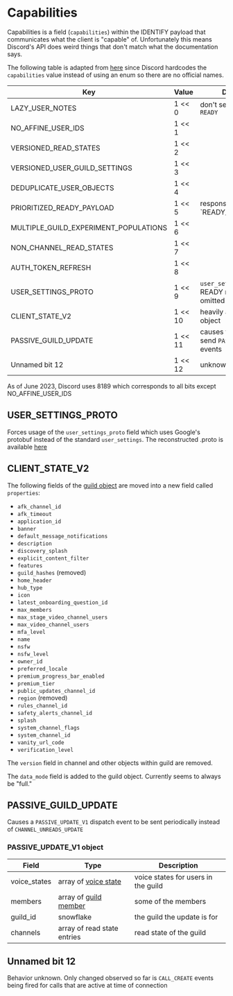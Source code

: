 # Capabilities

Capabilities is a field (`capabilities`) within the IDENTIFY payload that communicates what the client is "capable" of.
Unfortunately this means Discord's API does weird things that don't match what the documentation says.

The following table is adapted from [here](https://github.com/MateriiApps/OpenCord/blob/ca334e382d1feecafcb99c3758a5b1133d130b13/app/src/main/java/com/xinto/opencord/gateway/io/Capabilities.kt)
since Discord hardcodes the `capabilities` value instead of using an enum so there are no official names.

| Key                                   | Value   | Description                                           |
|---------------------------------------|---------|-------------------------------------------------------|
| LAZY_USER_NOTES                       | 1 << 0  | don't send user notes in `READY`                      |
| NO_AFFINE_USER_IDS                    | 1 << 1  |                                                       |
| VERSIONED_READ_STATES                 | 1 << 2  |                                                       |
| VERSIONED_USER_GUILD_SETTINGS         | 1 << 3  |                                                       |
| DEDUPLICATE_USER_OBJECTS              | 1 << 4  |                                                       |
| PRIORITIZED_READY_PAYLOAD             | 1 << 5  | responsible for sending `READY_SUPPLEMENTAL           |
| MULTIPLE_GUILD_EXPERIMENT_POPULATIONS | 1 << 6  |                                                       |
| NON_CHANNEL_READ_STATES               | 1 << 7  |                                                       |
| AUTH_TOKEN_REFRESH                    | 1 << 8  |                                                       |
| USER_SETTINGS_PROTO                   | 1 << 9  | `user_settings` in the READY message will be omitted  |
| CLIENT_STATE_V2                       | 1 << 10 | heavily alters the guild object                       |
| PASSIVE_GUILD_UPDATE                  | 1 << 11 | causes the gateway to send `PASSIVE_UPDATE_V1` events |
| Unnamed bit 12                        | 1 << 12 | unknown                                               |

As of June 2023, Discord uses 8189 which corresponds to all bits except NO_AFFINE_USER_IDS

## USER_SETTINGS_PROTO

Forces usage of the `user_settings_proto` field which uses Google's protobuf instead of the standard `user_settings`.
The reconstructed .proto is available
[here](https://github.com/dolfies/discord-protos/blob/master/discord_protos/PreloadedUserSettings.proto)

## CLIENT_STATE_V2

The following fields of the [guild object](https://discord.com/developers/docs/resources/guild#guild-object-guild-structure)
are moved into a new field called `properties`:

* `afk_channel_id`
* `afk_timeout`
* `application_id`
* `banner`
* `default_message_notifications`
* `description`
* `discovery_splash`
* `explicit_content_filter`
* `features`
* `guild_hashes` (removed)
* `home_header`
* `hub_type`
* `icon`
* `latest_onboarding_question_id`
* `max_members`
* `max_stage_video_channel_users`
* `max_video_channel_users`
* `mfa_level`
* `name`
* `nsfw`
* `nsfw_level`
* `owner_id`
* `preferred_locale`
* `premium_progress_bar_enabled`
* `premium_tier`
* `public_updates_channel_id`
* `region` (removed)
* `rules_channel_id`
* `safety_alerts_channel_id`
* `splash`
* `system_channel_flags`
* `system_channel_id`
* `vanity_url_code`
* `verification_level`

The `version` field in channel and other objects within guild are removed.

The `data_mode` field is added to the guild object. Currently seems to always be "full."

## PASSIVE_GUILD_UPDATE

Causes a `PASSIVE_UPDATE_V1` dispatch event to be sent periodically instead of `CHANNEL_UNREADS_UPDATE`

### PASSIVE_UPDATE_V1 object

| Field        | Type                                                                                                                    | Description                         |
|--------------|-------------------------------------------------------------------------------------------------------------------------|-------------------------------------|
| voice_states | array of [voice state](https://discord.com/developers/docs/resources/voice#voice-state-object-voice-state-structure)    | voice states for users in the guild |
| members      | array of [guild member](https://discord.com/developers/docs/resources/guild#guild-member-object-guild-member-structure) | some of the members                 |
| guild_id     | snowflake                                                                                                               | the guild the update is for         |
| channels     | array of read state entries                                                                                             | read state of the guild             |

## Unnamed bit 12

Behavior unknown. Only changed observed so far is `CALL_CREATE` events being fired for calls that are active at time of
connection
